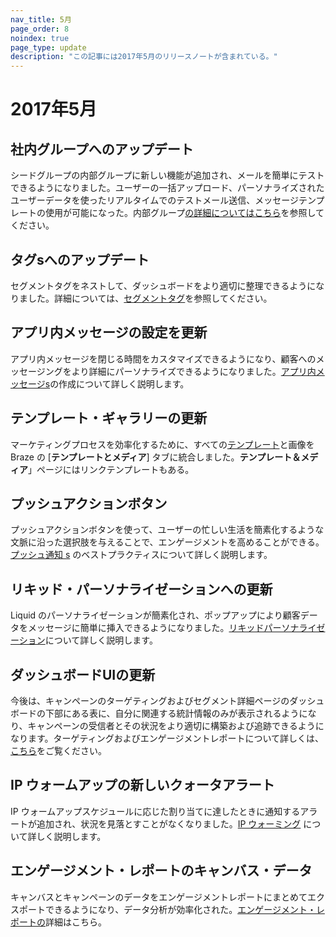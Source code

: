```yaml
---
nav_title: 5月
page_order: 8
noindex: true
page_type: update
description: "この記事には2017年5月のリリースノートが含まれている。"
---
```


# 2017年5月

## 社内グループへのアップデート

シードグループの内部グループに新しい機能が追加され、メールを簡単にテストできるようになりました。ユーザーの一括アップロード、パーソナライズされたユーザーデータを使ったリアルタイムでのテストメール送信、メッセージテンプレートの使用が可能になった。内部グループ[の詳細についてはこちら][43]を参照してください。

## タグsへのアップデート

セグメントタグをネストして、ダッシュボードをより適切に整理できるようになりました。詳細については、[セグメントタグ][42]を参照してください。

## アプリ内メッセージの設定を更新

アプリ内メッセージを閉じる時間をカスタマイズできるようになり、顧客へのメッセージングをより詳細にパーソナライズできるようになりました。[アプリ内メッセージs][41]の作成について詳しく説明します。

## テンプレート・ギャラリーの更新

マーケティングプロセスを効率化するために、すべての[テンプレート][40]と画像を Braze の \[**テンプレートとメディア**] タブに統合しました。**テンプレート＆メディア**」ページにはリンクテンプレートもある。

## プッシュアクションボタン

プッシュアクションボタンを使って、ユーザーの忙しい生活を簡素化するような文脈に沿った選択肢を与えることで、エンゲージメントを高めることができる。[プッシュ通知 s][39] のベストプラクティスについて詳しく説明します。

## リキッド・パーソナライゼーションへの更新

Liquid のパーソナライゼーションが簡素化され、ポップアップにより顧客データをメッセージに簡単に挿入できるようになりました。[リキッドパーソナライゼーション][38]について詳しく説明します。

## ダッシュボードUIの更新

今後は、キャンペーンのターゲティングおよびセグメント詳細ページのダッシュボードの下部にある表に、自分に関連する統計情報のみが表示されるようになり、キャンペーンの受信者とその状況をより適切に構築および追跡できるようになります。ターゲティングおよびエンゲージメントレポートについて詳しくは、[こちら][37]をご覧ください。

## IP ウォームアップの新しいクォータアラート

IP ウォームアップスケジュールに応じた割り当てに達したときに通知するアラートが追加され、状況を見落とすことがなくなりました。[IP ウォーミング][36] について詳しく説明します。

## エンゲージメント・レポートのキャンバス・データ

キャンバスとキャンペーンのデータをエンゲージメントレポートにまとめてエクスポートできるようになり、データ分析が効率化された。[エンゲージメント・レポートの][35]詳細はこちら。


[35]: {{site.baseurl}}/user_guide/data_and_analytics/reporting/engagement_reports/#engagement-reports
[36]: {{site.baseurl}}/user_guide/message_building_by_channel/email/best_practices/
[37]: {{site.baseurl}}/user_guide/data_and_analytics/configuring_reporting/
[38]: {{site.baseurl}}/user_guide/personalization_and_dynamic_content/personalized_messaging/#adding-personalizable-attributes-objects
[39]: {{site.baseurl}}/user_guide/message_building_by_channel/push/best_practices/
[40]: {{site.baseurl}}/user_guide/engagement_tools/templates_and_media/
[41]: {{site.baseurl}}/user_guide/message_building_by_channel/in-app_messages/create/#creating-an-in-app-message
[42]: {{site.baseurl}}/user_guide/administrative/app_settings/tags/#campaign-segment-and-news-feed-card-tags
[43]: {{site.baseurl}}/user_guide/administrative/app_settings/developer_console/#content-test-groups
[98]:{{site.baseurl}}/user_guide/onboarding/platform_administrative_features/#authentication-rules
